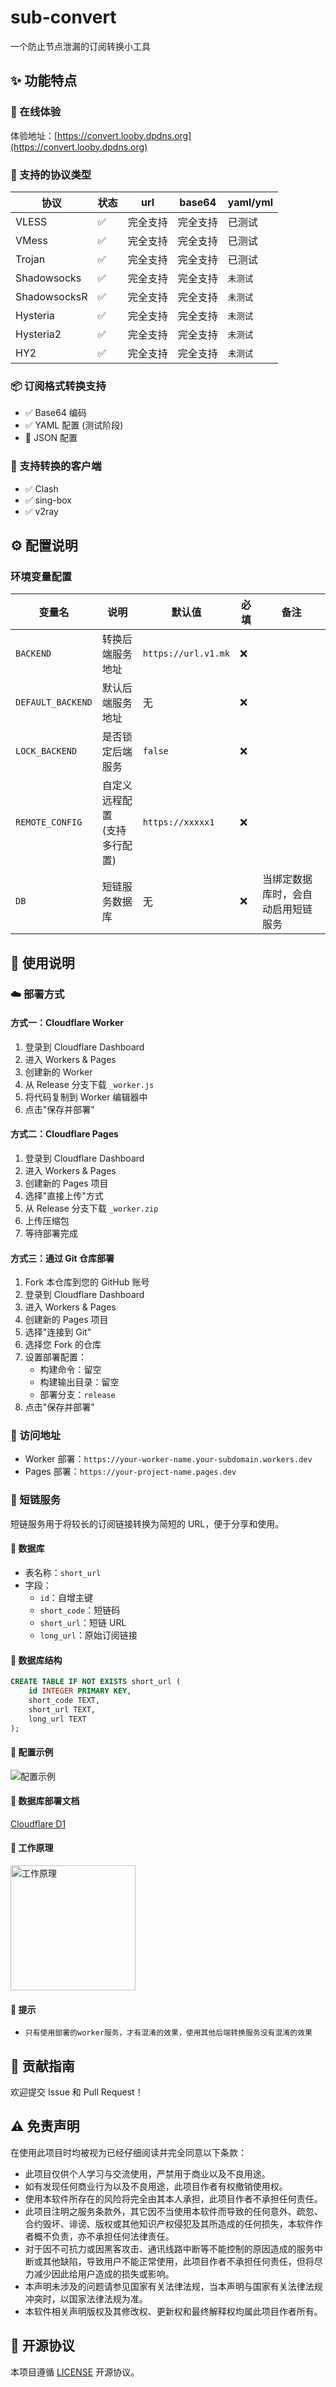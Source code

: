 # sub-convert

一个防止节点泄漏的订阅转换小工具

## ✨ 功能特点

### 📌 在线体验

体验地址：[https://convert.looby.dpdns.org](https://convert.looby.dpdns.org)

### 📌 支持的协议类型

| 协议         | 状态 | url      | base64   | yaml/yml |
| ------------ | ---- | -------- | -------- | -------- |
| VLESS        | ✅   | 完全支持 | 完全支持 | 已测试   |
| VMess        | ✅   | 完全支持 | 完全支持 | 已测试   |
| Trojan       | ✅   | 完全支持 | 完全支持 | 已测试   |
| Shadowsocks  | ✅   | 完全支持 | 完全支持 | `未测试` |
| ShadowsocksR | ✅   | 完全支持 | 完全支持 | `未测试` |
| Hysteria     | ✅   | 完全支持 | 完全支持 | `未测试` |
| Hysteria2    | ✅   | 完全支持 | 完全支持 | `未测试` |
| HY2          | ✅   | 完全支持 | 完全支持 | `未测试` |

### 📦 订阅格式转换支持

- ✅ Base64 编码
- ✅ YAML 配置 (测试阶段)
- 🚧 JSON 配置

### 🔄 支持转换的客户端

- ✅ Clash
- ✅ sing-box
- ✅ v2ray

## ⚙️ 配置说明

### 环境变量配置

| 变量名            | 说明                             | 默认值              | 必填 | 备注                               |
| ----------------- | -------------------------------- | ------------------- | ---- | ---------------------------------- |
| `BACKEND`         | 转换后端服务地址                 | `https://url.v1.mk` | ❌   |                                    |
| `DEFAULT_BACKEND` | 默认后端服务地址                 | 无                  | ❌   |                                    |
| `LOCK_BACKEND`    | 是否锁定后端服务                 | `false`             | ❌   |                                    |
| `REMOTE_CONFIG`   | 自定义远程配置<br>(支持多行配置) | `https://xxxxx1`    | ❌   |                                    |
| `DB`              | 短链服务数据库                   | 无                  | ❌   | 当绑定数据库时，会自动启用短链服务 |

## 📝 使用说明

### ☁️ 部署方式

#### 方式一：Cloudflare Worker

1. 登录到 Cloudflare Dashboard
2. 进入 Workers & Pages
3. 创建新的 Worker
4. 从 Release 分支下载 `_worker.js`
5. 将代码复制到 Worker 编辑器中
6. 点击"保存并部署"

#### 方式二：Cloudflare Pages

1. 登录到 Cloudflare Dashboard
2. 进入 Workers & Pages
3. 创建新的 Pages 项目
4. 选择"直接上传"方式
5. 从 Release 分支下载 `_worker.zip`
6. 上传压缩包
7. 等待部署完成

#### 方式三：通过 Git 仓库部署

1. Fork 本仓库到您的 GitHub 账号
2. 登录到 Cloudflare Dashboard
3. 进入 Workers & Pages
4. 创建新的 Pages 项目
5. 选择"连接到 Git"
6. 选择您 Fork 的仓库
7. 设置部署配置：
    - 构建命令：留空
    - 构建输出目录：留空
    - 部署分支：`release`
8. 点击"保存并部署"

### 🔗 访问地址

- Worker 部署：`https://your-worker-name.your-subdomain.workers.dev`
- Pages 部署：`https://your-project-name.pages.dev`

### 🔗 短链服务

短链服务用于将较长的订阅链接转换为简短的 URL，便于分享和使用。

#### 💾 数据库

- 表名称：`short_url`
- 字段：
    - `id`：自增主键
    - `short_code`：短链码
    - `short_url`：短链 URL
    - `long_url`：原始订阅链接

#### 💾 数据库结构

```sql
CREATE TABLE IF NOT EXISTS short_url (
    id INTEGER PRIMARY KEY,
    short_code TEXT,
    short_url TEXT,
    long_url TEXT
);
```

#### 💾 配置示例

![配置示例](./src/doc/screen/env.png)

#### 💾 数据库部署文档

[Cloudflare D1](https://developers.cloudflare.com/d1/get-started/)

#### 💾 工作原理

<p><img src="./src/doc/screen/flow.svg" width="200px" height="auto" alt="工作原理" /></p>

#### 💾 提示

- `只有使用部署的worker服务，才有混淆的效果，使用其他后端转换服务没有混淆的效果`

## 🤝 贡献指南

欢迎提交 Issue 和 Pull Request！

## ⚠️ 免责声明

在使用此项目时均被视为已经仔细阅读并完全同意以下条款：

- 此项目仅供个人学习与交流使用，严禁用于商业以及不良用途。
- 如有发现任何商业行为以及不良用途，此项目作者有权撤销使用权。
- 使用本软件所存在的风险将完全由其本人承担，此项目作者不承担任何责任。
- 此项目注明之服务条款外，其它因不当使用本软件而导致的任何意外、疏忽、合约毁坏、诽谤、版权或其他知识产权侵犯及其所造成的任何损失，本软件作者概不负责，亦不承担任何法律责任。
- 对于因不可抗力或因黑客攻击、通讯线路中断等不能控制的原因造成的服务中断或其他缺陷，导致用户不能正常使用，此项目作者不承担任何责任，但将尽力减少因此给用户造成的损失或影响。
- 本声明未涉及的问题请参见国家有关法律法规，当本声明与国家有关法律法规冲突时，以国家法律法规为准。
- 本软件相关声明版权及其修改权、更新权和最终解释权均属此项目作者所有。

## 📄 开源协议

本项目遵循 [LICENSE](./LICENSE) 开源协议。


